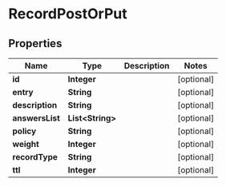 

# RecordPostOrPut


## Properties

| Name | Type | Description | Notes |
|------------ | ------------- | ------------- | -------------|
|**id** | **Integer** |  |  [optional] |
|**entry** | **String** |  |  [optional] |
|**description** | **String** |  |  [optional] |
|**answersList** | **List&lt;String&gt;** |  |  [optional] |
|**policy** | **String** |  |  [optional] |
|**weight** | **Integer** |  |  [optional] |
|**recordType** | **String** |  |  [optional] |
|**ttl** | **Integer** |  |  [optional] |



